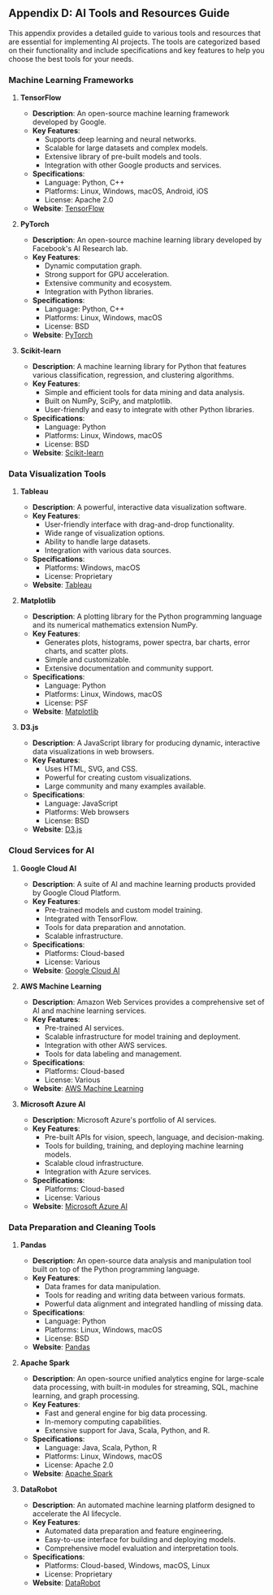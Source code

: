 ## Appendix D: AI Tools and Resources Guide

This appendix provides a detailed guide to various tools and resources that are essential for implementing AI projects. The tools are categorized based on their functionality and include specifications and key features to help you choose the best tools for your needs.

### Machine Learning Frameworks

1. **TensorFlow**
   - **Description**: An open-source machine learning framework developed by Google.
   - **Key Features**:
     - Supports deep learning and neural networks.
     - Scalable for large datasets and complex models.
     - Extensive library of pre-built models and tools.
     - Integration with other Google products and services.
   - **Specifications**:
     - Language: Python, C++
     - Platforms: Linux, Windows, macOS, Android, iOS
     - License: Apache 2.0
   - **Website**: [TensorFlow](https://www.tensorflow.org/)

2. **PyTorch**
   - **Description**: An open-source machine learning library developed by Facebook's AI Research lab.
   - **Key Features**:
     - Dynamic computation graph.
     - Strong support for GPU acceleration.
     - Extensive community and ecosystem.
     - Integration with Python libraries.
   - **Specifications**:
     - Language: Python, C++
     - Platforms: Linux, Windows, macOS
     - License: BSD
   - **Website**: [PyTorch](https://pytorch.org/)

3. **Scikit-learn**
   - **Description**: A machine learning library for Python that features various classification, regression, and clustering algorithms.
   - **Key Features**:
     - Simple and efficient tools for data mining and data analysis.
     - Built on NumPy, SciPy, and matplotlib.
     - User-friendly and easy to integrate with other Python libraries.
   - **Specifications**:
     - Language: Python
     - Platforms: Linux, Windows, macOS
     - License: BSD
   - **Website**: [Scikit-learn](https://scikit-learn.org/)

### Data Visualization Tools

1. **Tableau**
   - **Description**: A powerful, interactive data visualization software.
   - **Key Features**:
     - User-friendly interface with drag-and-drop functionality.
     - Wide range of visualization options.
     - Ability to handle large datasets.
     - Integration with various data sources.
   - **Specifications**:
     - Platforms: Windows, macOS
     - License: Proprietary
   - **Website**: [Tableau](https://www.tableau.com/)

2. **Matplotlib**
   - **Description**: A plotting library for the Python programming language and its numerical mathematics extension NumPy.
   - **Key Features**:
     - Generates plots, histograms, power spectra, bar charts, error charts, and scatter plots.
     - Simple and customizable.
     - Extensive documentation and community support.
   - **Specifications**:
     - Language: Python
     - Platforms: Linux, Windows, macOS
     - License: PSF
   - **Website**: [Matplotlib](https://matplotlib.org/)

3. **D3.js**
   - **Description**: A JavaScript library for producing dynamic, interactive data visualizations in web browsers.
   - **Key Features**:
     - Uses HTML, SVG, and CSS.
     - Powerful for creating custom visualizations.
     - Large community and many examples available.
   - **Specifications**:
     - Language: JavaScript
     - Platforms: Web browsers
     - License: BSD
   - **Website**: [D3.js](https://d3js.org/)

### Cloud Services for AI

1. **Google Cloud AI**
   - **Description**: A suite of AI and machine learning products provided by Google Cloud Platform.
   - **Key Features**:
     - Pre-trained models and custom model training.
     - Integrated with TensorFlow.
     - Tools for data preparation and annotation.
     - Scalable infrastructure.
   - **Specifications**:
     - Platforms: Cloud-based
     - License: Various
   - **Website**: [Google Cloud AI](https://cloud.google.com/products/ai)

2. **AWS Machine Learning**
   - **Description**: Amazon Web Services provides a comprehensive set of AI and machine learning services.
   - **Key Features**:
     - Pre-trained AI services.
     - Scalable infrastructure for model training and deployment.
     - Integration with other AWS services.
     - Tools for data labeling and management.
   - **Specifications**:
     - Platforms: Cloud-based
     - License: Various
   - **Website**: [AWS Machine Learning](https://aws.amazon.com/machine-learning/)

3. **Microsoft Azure AI**
   - **Description**: Microsoft Azure's portfolio of AI services.
   - **Key Features**:
     - Pre-built APIs for vision, speech, language, and decision-making.
     - Tools for building, training, and deploying machine learning models.
     - Scalable cloud infrastructure.
     - Integration with Azure services.
   - **Specifications**:
     - Platforms: Cloud-based
     - License: Various
   - **Website**: [Microsoft Azure AI](https://azure.microsoft.com/en-us/services/machine-learning/)

### Data Preparation and Cleaning Tools

1. **Pandas**
   - **Description**: An open-source data analysis and manipulation tool built on top of the Python programming language.
   - **Key Features**:
     - Data frames for data manipulation.
     - Tools for reading and writing data between various formats.
     - Powerful data alignment and integrated handling of missing data.
   - **Specifications**:
     - Language: Python
     - Platforms: Linux, Windows, macOS
     - License: BSD
   - **Website**: [Pandas](https://pandas.pydata.org/)

2. **Apache Spark**
   - **Description**: An open-source unified analytics engine for large-scale data processing, with built-in modules for streaming, SQL, machine learning, and graph processing.
   - **Key Features**:
     - Fast and general engine for big data processing.
     - In-memory computing capabilities.
     - Extensive support for Java, Scala, Python, and R.
   - **Specifications**:
     - Language: Java, Scala, Python, R
     - Platforms: Linux, Windows, macOS
     - License: Apache 2.0
   - **Website**: [Apache Spark](https://spark.apache.org/)

3. **DataRobot**
   - **Description**: An automated machine learning platform designed to accelerate the AI lifecycle.
   - **Key Features**:
     - Automated data preparation and feature engineering.
     - Easy-to-use interface for building and deploying models.
     - Comprehensive model evaluation and interpretation tools.
   - **Specifications**:
     - Platforms: Cloud-based, Windows, macOS, Linux
     - License: Proprietary
   - **Website**: [DataRobot](https://www.datarobot.com/)
